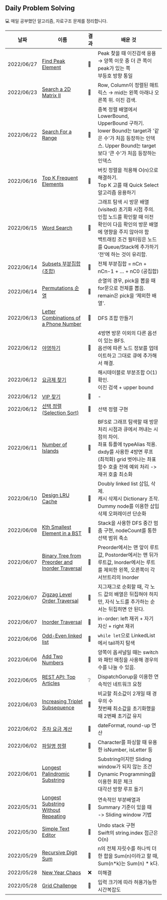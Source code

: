 ## Daily Problem Solving

💻 매일 공부했던 알고리즘, 자료구조 문제를 정리합니다.

| 날짜 | 이름 | 결과 | 배운 것 |
| --- | --- | --- | --- |
| 2022/06/27 | [Find Peak Element](https://bumgeunsong.notion.site/Find-Peak-Element-7b043fba5aed43cbae5d1296bee9738f) | 🥇 | Peak 찾을 때 이진검색 응용 → 양쪽 이웃 중 더 큰 쪽이 peak가 있는 쪽</br>부등호 방향 통일
| 2022/06/23 | [Search a 2D Matrix II](https://bumgeunsong.notion.site/Search-a-2D-Matrix-II-bea8f11bf67f4b1e84b2bddbe6a6e217) | 🥇 | Row, Column이 정렬된 매트릭스 → mid는 왼쪽 아래나 오른쪽 위. 이진 검색.
| 2022/06/22 | [Search For a Range](https://bumgeunsong.notion.site/Search-For-a-Range-941f5da5d4b7440a85568cc47e675715) | 🥉 | 중복 정렬 배열에서 LowerBound, UpperBound 구하기.</br>lower Bound는 target과 '같은 수'가 처음 등장하는 인덱스. Upper Bound는 target보다 ‘큰 수'가 처음 등장하는 인덱스
| 2022/06/16 | [Top K Frequent Elements](https://bumgeunsong.notion.site/Top-K-Frequent-Elements-7ff457a06ddd4fe0a3c713fc4cbf3e16) | 🥉 | 버킷 정렬을 적용해 O(n)으로 해결하기.</br>Top K 고를 때 Quick Select 알고리즘 응용하기
| 2022/06/15 | [Word Search](https://bumgeunsong.notion.site/Word-Search-1f53a534de344b0fb718e89397a8a6fd) | 🥉 | 그래프 탐색 시 방문 배열 (visited) 초기화 시점 주의. 인접 노드를 확인할 때 이전 확인이 다음 확인의 방문 배열에 영향을 주지 않아야 함</br>백트래킹 조건 필터링은 노드를 Queue/Stack에 추가하기 ‘전’에 하는 것이 유리함.
| 2022/06/14 | [Subsets 부분집합 (조합)](https://bumgeunsong.notion.site/Subsets-319e0d82cc7c4f2eafabf523930680ac) | 🥇 | 전체 부분집합 = nCn + nCn-1 + … + nC0 (공집합)
| 2022/06/14 | [Permutations 순열](https://bumgeunsong.notion.site/Permutations-a798f1e8b4c344d7be6f259474f44471) | 🥇 | 순열의 경우, pick을 뽑을 때 for문으로 전체를 뽑음. remain은 pick을 ‘제외한 배열'.
| 2022/06/13 | [Letter Combinations of a Phone Number](https://bumgeunsong.notion.site/Letter-Combinations-of-a-Phone-Number-b8c4bfd8d21242bfbdc1a3ba4816b063) | 🥇 | DFS 조합 만들기
| 2022/06/12 | [야영하기](https://bumgeunsong.notion.site/63822af2b147492b873257cd5423c4b2) | 🥇 | 4방면 방문 이외의 다른 옵션이 있는 BFS.</br>옵션에 따른 노드 정보를 업데이트하고 그대로 큐에 추가해서 해결.
| 2022/06/12 | [요금제 찾기](https://bumgeunsong.notion.site/b3fbdbb52e7f4bc1aacd230b5475b6ba) | 🥇 | 해시테이블로 부분조합 O(1) 확인.</br>이진 검색 + upper bound
| 2022/06/12 | [VIP 찾기](https://bumgeunsong.notion.site/VIP-644fcf77f916474f92613a3c9e48f3a7) | 🥇 | -
| 2022/06/12 | [선택 정렬 (Selection Sort)](https://bumgeunsong.notion.site/Selection-Sort-0d65f67326e5408f8482c423aa3e44fe) | 🥇 | 선택 정렬 구현
| 2022/06/11 | [Number of Islands](https://bumgeunsong.notion.site/Number-of-Islands-824a93d1e760476b8d3b64c456bcbeaf) | 🥇 | BFS로 그래프 탐색할 때 방문 처리 시점과 큐에서 꺼내는 시점의 차이.</br>좌표 튜플에 typeAlias 적용. dxdy를 사용한 4방면 루프</br>(최적화) grid 벗어나는 좌표 함수 호출 전에 예외 처리 -> 재귀 호출 최소화
| 2022/06/10 | [Design LRU Cache](https://bumgeunsong.notion.site/Design-LRU-Cache-f16335a50ea746529c3ed41b6cdc32a2) | 🥈 | Doubly linked list 삽입, 삭제.</br>캐시 삭제시 Dictionary 조작.</br>Dummy node를 이용한 삽입 삭제 오퍼레이션 단순화
| 2022/06/08 | [Kth Smallest Element in a BST](https://bumgeunsong.notion.site/Kth-Smallest-Element-in-a-BST-9485d24694464972a657674feadfba81) | 🥇 | Stack을 사용한 DFS 중간 멈춤 구현, nodeCount를 통한 선택 범위 축소
| 2022/06/07 | [Binary Tree from Preorder and Inorder Traversal](https://bumgeunsong.notion.site/Construct-Binary-Tree-from-Preorder-and-Inorder-Traversal-442cfbe1156241aba8bd0ee71d074f32) | 🥇 | Preorder에서는 맨 앞이 루트 값, Postorder에서는 맨 뒤가 루트값, Inorder에서는 루트를 제외한 왼쪽, 오른쪽이 각 서브트리의 Inorder
| 2022/06/07 | [Zigzag Level Order Traversal](https://bumgeunsong.notion.site/Binary-Tree-Zigzag-Level-Order-Traversal-b69c887bca754341b4e70fc19b059718) | 🥈 | 지그재그로 순회할 때, 각 노드 값의 배열은 뒤집혀야 하지만, 자식 노드를 추가하는 순서는 뒤집히면 안 된다.
| 2022/06/07 | [Inorder Traversal](https://bumgeunsong.notion.site/Binary-Tree-Inorder-Traversal-38ea1dc0783c4b58a7e4ad404299ea3f) | 🥇 | in-order: left 재귀 + 자기 자신 + right 재귀
| 2022/06/06 | [Odd-Even linked list](https://bumgeunsong.notion.site/Odd-Even-Linked-List-d9cd1441fca746f4b340277341a9931c) | 🥈 | `while let`으로 LinkedList에서 tail까지 탐색
| 2022/06/06 | [Add Two Numbers](https://bumgeunsong.notion.site/Add-Two-Numbers-88b3a10102004f498984c66ab3156b2d) | 🥇 | 양쪽이 옵셔널일 때는 switch와 패턴 매칭을 사용해 경우의 수를 나눌 수 있음.
| 2022/06/05 | [REST API: Top Articles](https://bumgeunsong.notion.site/REST-API-Top-Articles-db313221e17248769ac20348aa7556e9) | ❔ | DispatchGorup을 이용한 연속적인 네트워크 요청
| 2022/06/03 | [Increasing Triplet Subsequence](https://bumgeunsong.notion.site/Increasing-Triplet-Subsequence-1a8e81777ce040a8a77003b920ed19c4) | 🥉 | 비교할 최소값이 2개일 때 경우의 수</br>첫번째 최소값을 초기화했을 때 2번째 초기값 유지
| 2022/06/02 | [주차 요금 계산](https://bumgeunsong.notion.site/8e208c02b8214791be4c104b4d210ec7) | 🥇 | dateFormat, round-up 연산
| 2022/06/02 | [파일명 정렬](https://bumgeunsong.notion.site/a1bbfcadc3514308bd6b2887a1c1f8eb) | 🥇 | Character를 파싱할 때 유용한 isNumber, isLetter 등 
| 2022/06/01 | [Longest Palindromic Substring](https://bumgeunsong.notion.site/Longest-Palindromic-Substring-9a2f53ef0de7467db6e5f68559b46fd3) | 🥉 | Substring이지만 Sliding window가 되지 않는 조건</br>Dynamic Programming을 이용한 회문 체크</br>대각선 방향 루프 돌기
| 2022/05/31 | [Longest Substring Without Repeating](https://bumgeunsong.notion.site/Longest-Substring-Without-Repeating-Characters-b61a6fc96ad24722a64c40279f6562f5) | 🥇 | 연속적인 부분배열과 Summary 기준이 있을 때 </br>-> Sliding window 기법
| 2022/05/30 | [Simple Text Editor](https://bumgeunsong.notion.site/Simple-Text-Editor-2397d9adfee84bc498df7077abdb3fab) | 🥈 | Undo stack 구현</br>Swift의 string.index 접근은 O(n)
| 2022/05/29 | [Recursive Digit Sum](https://bumgeunsong.notion.site/Recursive-Digit-Sum-acaef583654e49938dd6eca9ab5a45cf) | 🥇 | n의 전체 자릿수를 하나씩 더한 합을 Sum(n)이라고 할 때, Sum(n*k)는 Sum(n) * k다. 
| 2022/05/28 | [New Year Chaos](https://bumgeunsong.notion.site/Grid-Challenge-5ef122ab0b86442ab5e8f935d924d180) | ❌ | 미해결
| 2022/05/28 | [Grid Challenge](https://bumgeunsong.notion.site/Grid-Challenge-5ef122ab0b86442ab5e8f935d924d180) | 🥇 | 입력 크기에 따라 허용가능한 시간복잡도
